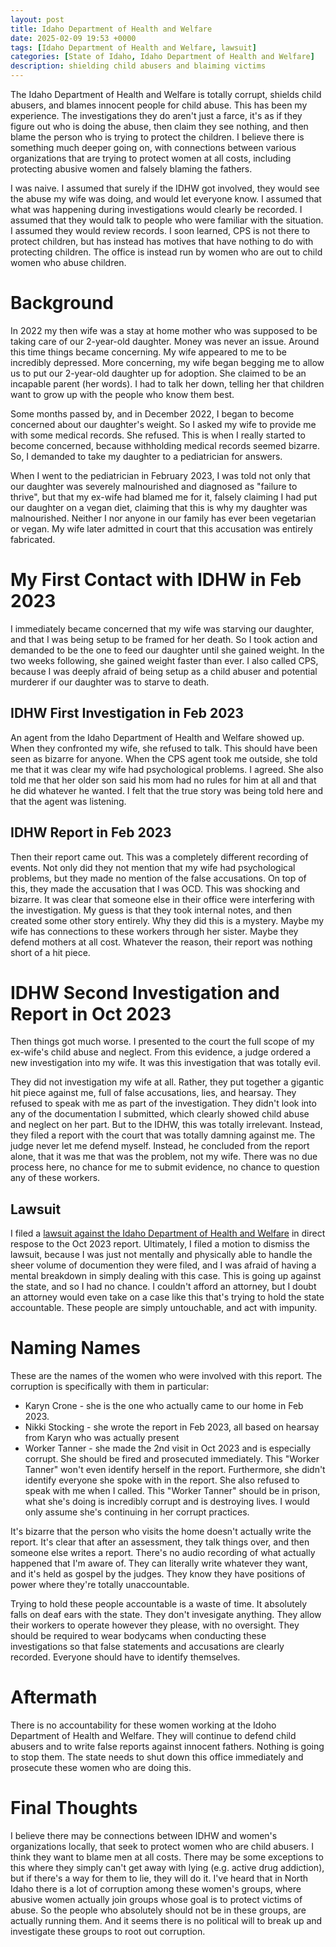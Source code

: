 ```yaml
---
layout: post
title: Idaho Department of Health and Welfare
date: 2025-02-09 19:53 +0000
tags: [Idaho Department of Health and Welfare, lawsuit]
categories: [State of Idaho, Idaho Department of Health and Welfare]
description: shielding child abusers and blaiming victims
---
```

The Idaho Department of Health and Welfare is totally corrupt, shields child abusers, and blames innocent people for child abuse. This has been my experience. The investigations they do aren't just a farce, it's as if they figure out who is doing the abuse, then claim they see nothing, and then blame the person who is trying to protect the children. I believe there is something much deeper going on, with connections between various organizations that are trying to protect women at all costs, including protecting abusive women and falsely blaming the fathers.

I was naive. I assumed that surely if the IDHW got involved, they would see the abuse my wife was doing, and would let everyone know. I assumed that what was happening during investigations would clearly be recorded. I assumed that they would talk to people who were familiar with the situation. I assumed they would review records. I soon learned, CPS is not there to protect children, but has instead has motives that have nothing to do with protecting children. The office is instead run by women who are out to child women who abuse children.

# Background

In 2022 my then wife was a stay at home mother who was supposed to be taking care of our 2-year-old daughter. Money was never an issue. Around this time things became concerning. My wife appeared to me to be incredibly depressed. More concerning, my wife began begging me to allow us to put our 2-year-old daughter up for adoption. She claimed to be an incapable parent (her words). I had to talk her down, telling her that children want to grow up with the people who know them best.

Some months passed by, and in December 2022, I began to become concerned about our daughter's weight. So I asked my wife to provide me with some medical records. She refused. This is when I really started to become concerned, because withholding medical records seemed bizarre. So, I demanded to take my daughter to a pediatrician for answers.

When I went to the pediatrician in February 2023, I was told not only that our daughter was severely malnourished and diagnosed as "failure to thrive", but that my ex-wife had blamed me for it, falsely claiming I had put our daughter on a vegan diet, claiming that this is why my daughter was malnourished. Neither I nor anyone in our family has ever been vegetarian or vegan. My wife later admitted in court that this accusation was entirely fabricated.

# My First Contact with IDHW in Feb 2023

I immediately became concerned that my wife was starving our daughter, and that I was being setup to be framed for her death. So I took action and demanded to be the one to feed our daughter until she gained weight. In the two weeks following, she gained weight faster than ever. I also called CPS, because I was deeply afraid of being setup as a child abuser and potential murderer if our daughter was to starve to death.

## IDHW First Investigation in Feb 2023

An agent from the Idaho Department of Health and Welfare showed up. When they confronted my wife, she refused to talk. This should have been seen as bizarre for anyone. When the CPS agent took me outside, she told me that it was clear my wife had psychological problems. I agreed. She also told me that her older son said his mom had no rules for him at all and that he did whatever he wanted. I felt that the true story was being told here and that the agent was listening.

## IDHW Report in Feb 2023

Then their report came out. This was a completely different recording of events. Not only did they not mention that my wife had psychological problems, but they made no mention of the false accusations. On top of this, they made the accusation that I was OCD. This was shocking and bizarre. It was clear that someone else in their office were interfering with the investigation. My guess is that they took internal notes, and then created some other story entirely. Why they did this is a mystery. Maybe my wife has connections to these workers through her sister. Maybe they defend mothers at all cost. Whatever the reason, their report was nothing short of a hit piece.

# IDHW Second Investigation and Report in Oct 2023

Then things got much worse. I presented to the court the full scope of my ex-wife's child abuse and neglect. From this evidence, a judge ordered a new investigation into my wife. It was this investigation that was totally evil.

They did not investigation my wife at all. Rather, they put together a gigantic hit piece against me, full of false accusations, lies, and hearsay. They refused to speak with me as part of the investigation. They didn't look into any of the documentation I submitted, which clearly showed child abuse and neglect on her part. But to the IDHW, this was totally irrelevant. Instead, they filed a report with the court that was totally damning against me. The judge never let me defend myself. Instead, he concluded from the report alone, that it was me that was the problem, not my wife. There was no due process here, no chance for me to submit evidence, no chance to question any of these workers. 

## Lawsuit 

I filed a [lawsuit against the Idaho Department of Health and Welfare](https://www.pacermonitor.com/public/case/52812750/Newlin_v_Idaho_Department_of_Health_and_Welfare_et_al) in direct respose to the Oct 2023 report. Ultimately, I filed a motion to dismiss the lawsuit, because I was just not mentally and physically able to handle the sheer volume of documention they were filed, and I was afraid of having a mental breakdown in simply dealing with this case. This is going up against the state, and so I had no chance. I couldn't afford an attorney, but I doubt an attorney would even take on a case like this that's trying to hold the state accountable. These people are simply untouchable, and act with impunity.

# Naming Names

These are the names of the women who were involved with this report. The corruption is specifically with them in particular:

- Karyn Crone - she is the one who actually came to our home in Feb 2023.
- Nikki Stocking - she wrote the report in Feb 2023, all based on hearsay from Karyn who was actually present
- Worker Tanner - she made the 2nd visit in Oct 2023 and is especially corrupt. She should be fired and prosecuted immediately. This "Worker Tanner" won't even identify herself in the report. Furthermore, she didn't identify everyone she spoke with in the report. She also refused to speak with me when I called. This "Worker Tanner" should be in prison, what she's doing is incredibly corrupt and is destroying lives. I would only assume she's continuing in her corrupt practices.

It's bizarre that the person who visits the home doesn't actually write the report. It's clear that after an assessment, they talk things over, and then someone else writes a report. There's no audio recording of what actually happened that I'm aware of. They can literally write whatever they want, and it's held as gospel by the judges. They know they have positions of power where they're totally unaccountable. 

Trying to hold these people accountable is a waste of time. It absolutely falls on deaf ears with the state. They don't invesigate anything. They allow their workers to operate however they please, with no oversight. They should be required to wear bodycams when conducting these investigations so that false statements and accusations are clearly recorded. Everyone should have to identify themselves.

# Aftermath

There is no accountability for these women working at the Idoho Department of Health and Welfare. They will continue to defend child abusers and to write false reports against innocent fathers. Nothing is going to stop them. The state needs to shut down this office immediately and prosecute these women who are doing this.

# Final Thoughts

I believe there may be connections between IDHW and women's organizations locally, that seek to protect women who are child abusers. I think they want to blame men at all costs. There may be some exceptions to this where they simply can't get away with lying (e.g. active drug addiction), but if there's a way for them to lie, they will do it. I've heard that in North Idaho there is a lot of corruption among these women's groups, where abusive women actually join groups whose goal is to protect victims of abuse. So the people who absolutely should not be in these groups, are actually running them. And it seems there is no political will to break up and investigate these groups to root out corruption.
